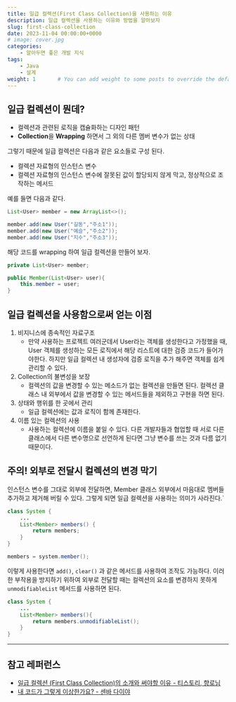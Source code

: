 ```yaml
---
title: 일급 컬렉션(First Class Collection)을 사용하는 이유
description: 일급 컬렉션을 사용하는 이유와 방법을 알아보자
slug: first-class-collection
date: 2023-11-04 00:00:00+0000
# image: cover.jpg
categories:
    - 알아두면 좋은 개발 지식
tags:
    - Java
    - 설계
weight: 1       # You can add weight to some posts to override the default sorting (date descending)
---
```


## 일급 컬렉션이 뭔데?
- 컬렉션과 관련된 로직을 캡슐화하는 디자인 패턴
- **Collection**을 **Wrapping** 하면서 그 외의 다른 멤버 변수가 없는 상태

그렇기 때문에 일급 컬렉션은 다음과 같은 요소들로 구성 된다.
- 컬렉션 자료형의 인스턴스 변수
- 컬렉션 자료형의 인스턴스 변수에 잘못된 값이 할당되지 않게 막고, 정상적으로 조작하는 메서드

예를 들면 다음과 같다.
``` java
List<User> member = new ArrayList<>();

member.add(new User("길동","주소1"));
member.add(new User("예슬","주소2"));
member.add(new User("지수","주소3"));
```
해당 코드를 wrapping 하여 일급 컬렉션을 만들어 보자.
``` java
private List<User> member;

public Member(List<User> user){
    this.member = user;
}
```

## 일급 컬렉션을 사용함으로써 얻는 이점
1. 비지니스에 종속적인 자료구조
   - 만약 사용하는 프로젝트 여러군데서 User라는 객체를 생성한다고 가정했을 때, User 객체를 생성하는 모든 로직에서 해당 리스트에 대한 검증 코드가 들어가야한다.
   하지만 일급 컬렉션 내 생성자에 검증 로직을 추가 해주면 객체를 쉽게 관리할 수 있다.
2. Collection의 불변성을 보장
   - 컬렉션의 값을 변경할 수 있는 메소드가 없는 컬렉션을 만들면 된다.
   컬렉션 클래스 내 외부에서 값을 변경할 수 있는 메서드들을 제외하고 구현을 하면 된다.
3. 상태와 행위를 한 곳에서 관리
   - 일급 컬렉션에는 값과 로직이 함께 존재한다. 
4. 이름 있는 컬렉션의 사용
   - 사용하는 컬렉션에 이름을 붙일 수 있다.
   다른 개발자들과 협업할 때 서로 다른 클래스에서 다른 변수명으로 선언하게 된다면 그냥 변수를 쓰는 것과 다름 없기 때문이다.

## 주의! 외부로 전달시 컬렉션의 변경 막기
인스턴스 변수를 그대로 외부에 전달하면, Member 클래스 외부에서 마음대로 멤버들 추가하고 제거해 버릴 수 있다. 그렇게 되면 일급 컬렉션을 사용하는 의미가 사라진다.`
``` java
class System {
	...
    List<Member> members() {
    	return members;
    }
}
```

``` java
members = system.member();
```
이렇게 사용한다면 ```add()```, ```clear()``` 과 같은 메서드를 사용하여 조작도 가능하다.
이러한 부작용을 방지하기 위하여 외부로 전달할 때는 컬렉션의 요소를 변경하지 못하게 ```unmodifiableList``` 메서드를 사용하면 된다.
``` java
class System {
	...
    List<Member> members(){
    	return members.unmodifiableList();
    }
}
```

---
## 참고 레퍼런스
- [일급 컬렉션 (First Class Collection)의 소개와 써야할 이유 - 티스토리, 향로님](https://jojoldu.tistory.com/412)
- [내 코드가 그렇게 이상한가요? - 센바 다이야](https://product.kyobobook.co.kr/detail/S000202521361)